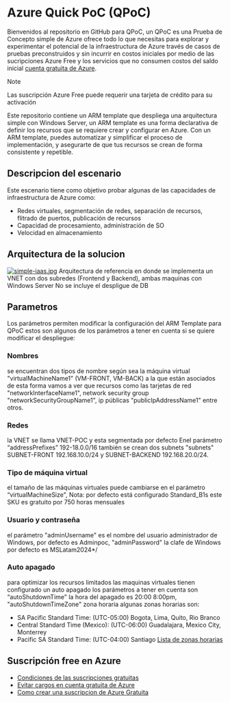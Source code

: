 # Azure Quick PoC (QPoC)

Bienvenidos al repositorio en GitHub para QPoC, un QPoC es una Prueba de Concepto simple de Azure ofrece todo lo que necesitas para explorar y experimentar el potencial de la infraestructura de Azure  través de casos de pruebas preconstruidos y sin incurrir en costos iniciales por medio de las sucripciones Azure Free y los servicios que no consumen costos del saldo inicial [cuenta gratuita de Azure](https://azure.microsoft.com/es-es/free/search/?ef_id=_k_d8823ae07f14192268345f37dc19bc1b_k_&OCID=AIDcmm3804ythc_SEM__k_d8823ae07f14192268345f37dc19bc1b_k_&msclkid=d8823ae07f14192268345f37dc19bc1b).

> [!NOTE]
>Las suscripción Azure Free puede requerir una tarjeta de crédito para su activación

Este repositorio contiene un ARM template que despliega una arquitectura simple con Windows Server, un ARM template es una forma declarativa de definir los recursos que se requiere crear y configurar en Azure. Con un ARM template, puedes automatizar y simplificar el proceso de implementación, y asegurarte de que tus recursos se crean de forma consistente y repetible.

## Descripcion del escenario 
Este escenario tiene como objetivo probar algunas de las capacidades de infraestructura de Azure como:
- Redes virtuales, segmentación de redes, separación de recursos, flitrado de puertos, publicación de recursos
- Capacidad de procesamiento, administración de SO
- Velocidad en almacenamiento

## Arquitectura de la solucion

[![simple-iaas.jpg](https://i.postimg.cc/P58vKMNP/simple-iaas.jpg)](https://postimg.cc/HrdLkXwg)
Arquitectura de referencia en donde se implementa  un VNET con dos subredes (Frontend y Backend), ambas maquinas con Windows Server 
No se incluye el despligue de DB

## Parametros
Los parámetros permiten modificar la configuración del ARM Template para QPoC estos son algunos de los parámetros a tener en cuenta si se quiere modificar el despliegue:
###	Nombres 
se encuentran dos tipos de nombre según sea la máquina virtual "virtualMachineName1" (VM-FRONT, VM-BACK) a la que están asociados de esta forma vamos a ver que recursos como las tarjetas de red "networkInterfaceName1", network security group "networkSecurityGroupName1", ip públicas  "publicIpAddressName1" entre otros.
###	Redes
la VNET se llama VNET-POC y esta segmentada por defecto Enel parámetro “addressPrefixes” 192-18.0.0/16 también se crean dos subnets "subnets" SUBNET-FRONT 192.168.10.0/24 y SUBNET-BACKEND 192.168.20.0/24.
###	Tipo de máquina virtual 
el tamaño de las máquinas virtuales puede cambiarse en el parámetro “virtualMachineSize", 
Nota: por defecto está configurado Standard_B1s este SKU es gratuito por 750 horas mensuales
### Usuario y contraseña
el parámetro "adminUsername" es el nombre del usuario administrador de Windows, por defecto es Adminpoc, "adminPassword" la clafe de Windows por defecto es MSLatam2024*/
###	Auto apagado 
para optimizar los recursos limitados las maquinas virtuales tienen configurado un auto apagado los parámetros a tener en cuenta son “autoShutdownTime" la hora del apagado es 20:00 8:00pm, "autoShutdownTimeZone" zona horaria algunas zonas horarias son:
  - SA Pacific Standard Time: 	(UTC-05:00) Bogota, Lima, Quito, Rio Branco
  -	Central Standard Time (Mexico): (UTC-06:00) Guadalajara, Mexico City, Monterrey
  -	Pacific SA Standard Time: (UTC-04:00) Santiago
[Lista de zonas horarias](https://learn.microsoft.com/en-us/azure/azure-sql/managed-instance/timezones-overview?view=azuresql#list-of-supported-time-zones )

## Suscripción free en Azure 
- [Condiciones de las suscripciones gratuitas](https://azure.microsoft.com/es-es/free/free-account-faq/)
- [Evitar cargos en cuenta gratuita de Azure](https://learn.microsoft.com/es-es/azure/cost-management-billing/manage/avoid-charges-free-account)
- [Como crear una suscripcion de Azure Gratuita](https://www.youtube.com/watch?v=iYVZapTEO0Q)
 
